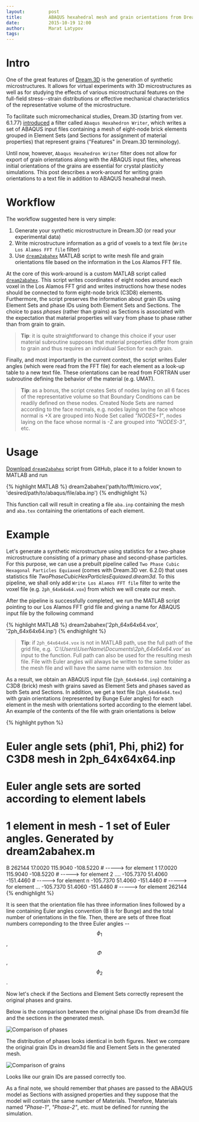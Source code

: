 ```yaml
---
layout:     	post
title:      	ABAQUS hexahedral mesh and grain orientations from Dream.3D
date:       	2015-10-19 12:00
author:     	Marat Latypov
tags:         	
---
```


# Intro

One of the great features of [Dream.3D](http://dream3d.bluequartz.net) is the generation of synthetic microstructures. It allows for virtual experiments with 3D microstructures as well as for studying the effects of various microstructural features on the full-field stress--strain distributions or effective mechanical characteristics of the representative volume of the microstructure. 

To facilitate such micromechanical studies, Dream.3D (starting from ver. 6.1.77) [introduced](http://dream3d.bluequartz.net/?p=481) a filter called `Abaqus Hexahedron Writer`, which writes a set of ABAQUS input files containing a mesh of eight-node brick elements grouped in Element Sets (and Sections for assignment of material properties) that represent grains ("Features" in Dream.3D terminology).

Until now, however, `Abaqus Hexahedron Writer`  filter does not allow for export of grain orientations along with the ABAQUS input files, whereas initial orientations of the grains are essential for crystal plasticity simulations. This post describes a work-around for writing grain orientations to a text file in addition to ABAQUS hexahedral mesh.

# Workflow

The workflow suggested here is very simple: 

1. Generate your synthetic microstructure in Dream.3D (or read your experimental data)
2. Write microstructure information as a grid of voxels to a text file (`Write Los Alamos FFT file` filter)
3. Use [`dream2abahex`](https://github.com/latmarat/dream3d-converters/blob/master/dream2abahex.m) MATLAB script to write mesh file and grain orientations file based on the information in the Los Alamos FFT file.

At the core of this work-around is a custom MATLAB script called [`dream2abahex`](https://github.com/latmarat/dream3d-converters/blob/master/dream2abahex.m). This script writes coordinates of eight nodes around each voxel in the Los Alamos FFT grid and writes instructions how these nodes should be connected to form eight-node brick (C3D8) elements. Furthermore, the script preserves the information about grain IDs using Element Sets and phase IDs using both Element Sets and Sections. The choice to pass *phases* (rather than grains) as Sections is associated with the expectation that material properties will vary from phase to phase rather than from grain to grain. 

> **Tip**: it is quite straightforward to change this choice if your user material subroutine supposes that material properties differ from grain to grain and thus requires an individual Section for each grain. 

Finally, and most importantly in the current context, the script writes Euler angles (which were read from the FFT file) for each element as a look-up table to a new text file. These orientations can be read from FORTRAN user subroutine defining the behavior of the material (e.g. UMAT).

> **Tip**: as a bonus, the script creates Sets of nodes laying on all 6 faces of the representative volume so that Boundary Conditions can be readily defined on these nodes. Created Node Sets are named according to the face normals, e.g. nodes laying on the face whose normal is +X are grouped into Node Set called *"NODES+1"*, nodes laying on the face whose normal is -Z are grouped into *"NODES-3"*, etc.

# Usage

[Download `dream2abahex`](https://github.com/latmarat/dream3d-converters/blob/master/dream2abahex.m) script from GitHub, place it to a folder known to MATLAB and run 

{% highlight MATLAB %}
dream2abahex('path/to/fft/micro.vox', 'desired/path/to/abaqus/file/aba.inp')
{% endhighlight %}

This function call will result in creating a file `aba.inp` containing the mesh and `aba.tex` containing the orientations of each element.

# Example

Let's generate a synthetic microstructure using statistics for a two-phase microstructure consisting of a primary phase and second-phase particles. For this purpose, we can use a prebuilt pipeline called `Two Phase Cubic Hexagonal Particles Equiaxed` (comes with Dream.3D ver. 6.2.0) that uses statistics file *TwoPhaseCubicHexParticlesEquiaxed.dream3d*. To this pipeline, we shall only add `Write Los Alamos FFT file` filter to write the voxel file (e.g. `2ph_64x64x64.vox`) from which we will create our mesh. 

After the pipeline is successfully completed, we run the MATLAB script pointing to our Los Alamos FFT grid file and giving a name for ABAQUS input file by the following command 

{% highlight MATLAB %}
dream2abahex('2ph_64x64x64.vox', '2ph_64x64x64.inp')
{% endhighlight %}

> **Tip**: if `2ph_64x64x64.vox` is not in MATLAB path, use the full path of the grid file, e.g. *`C:\Users\UserName\Documents\2ph_64x64x64.vox'* as input to the function. Full path can also be used for the resulting mesh file. File with Euler angles will always be written to the same folder as the mesh file and will have the same name with extension .tex

As a result, we obtain an ABAQUS input file (`2ph_64x64x64.inp`) containing a C3D8 (brick) mesh with grains saved as Element Sets and phases saved as both Sets and Sections. In addition, we get a text file (`2ph_64x64x64.tex`) with grain orientations (represented by Bunge Euler angles) for each element in the mesh with orientations sorted according to the element label. An example of the contents of the file with grain orientations is below

{% highlight python %}
# Euler angle sets (phi1, Phi, phi2) for C3D8 mesh in 2ph_64x64x64.inp
# Euler angle sets are sorted according to element labels
# 1 element in mesh - 1 set of Euler angles. Generated by dream2abahex.m
B	262144
      17.0020     115.9040    -108.5220    # -----> for element 1
      17.0020     115.9040    -108.5220    # -----> for element 2
	....
    -105.7370      51.4060    -151.4460    # -----> for element n
    -105.7370      51.4060    -151.4460    # -----> for element ...
    -105.7370      51.4060    -151.4460    # -----> for element 262144
{% endhighlight %}

It is seen that the orientation file has three information lines followed by a line containing Euler angles convention (B is for Bunge) and the total number of orientations in the file. Then, there are sets of three float numbers correponding to the three Euler angles -- $$\phi_{1}$$, $$\Phi$$, $$\phi_{2}$$.

Now let's check if the Sections and Element Sets correctly represent the original phases and grains. 

Below is the comparison between the original phase IDs from dream3d file and the sections in the generated mesh.

![Comparison of phases](https://farm6.staticflickr.com/5822/21680572513_8eec239e12_o_d.png)

The distribution of phases looks identical in both figures. Next we compare the original grain IDs in dream3d file and Element Sets in the generated mesh.

![Comparison of grains](https://farm6.staticflickr.com/5833/21680572773_dd4f49e150_o_d.png)

Looks like our grain IDs are passed correctly too. 

As a final note, we should remember that phases are passed to the ABAQUS model as Sections with assigned properties and they suppose that the model will contain the same number of Materials. Therefore, Materials named *"Phase-1"*, *"Phase-2"*, etc. must be defined for running the simulation.
